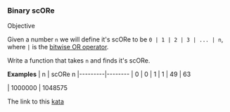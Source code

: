 ### Binary scORe

Objective

Given a number `n` we will define it's scORe to be `0 | 1 | 2 | 3 | ... | n`, where `|` is the [bitwise OR operator](https://en.wikipedia.org/wiki/Bitwise_operation#OR).

Write a function that takes `n` and finds it's scORe.

**Examples** | n | scORe n |---------|--------
| 0 | 0 | 1 | 1 | 49 | 63

| 1000000 | 1048575

The link to this [kata](https://www.codewars.com/kata/56cafdabc8cfcc3ad4000a2b)
